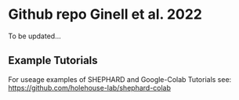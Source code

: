 # Github repo Ginell et al. 2022

To be updated...

## Example Tutorials
For useage examples of SHEPHARD and Google-Colab Tutorials see: 
https://github.com/holehouse-lab/shephard-colab
